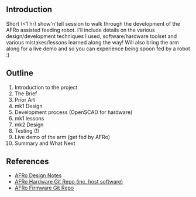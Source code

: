## Introduction

Short (<1 hr) show'n'tell session to walk through the development of the AFRo assisted feeding robot.  I'll include details on the various design/development techniques I used, software/hardware toolset and various mistakes/lessons learned along the way!  Will also bring the arm along for a live demo and so you can experience being spoon fed by a robot :)

## Outline

1. Introduction to the project
2. The Brief
3. Prior Art
4. mk1 Design
5. Development process (OpenSCAD for hardware)
6. mk1 lessons
7. mk2 Design
8. Testing (!)
9. Live demo of the arm (get fed by AFRo)
10. Summary and What Next

## References

* [AFRo Design Notes](https://docs.google.com/document/d/1HDJsVby1FxGu6IQ2XBOvq7dboFC9hibPxshcKR86C0M/pub)
* [AFRo Hardware Git Repo (inc. host software)](https://github.com/Axford/AFRo)
* [AFRo Firmware Git Repo](https://github.com/Axford/AFRo_Firmware)
